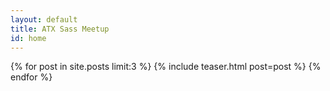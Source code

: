 ```yaml
---
layout: default
title: ATX Sass Meetup
id: home
---
```


{% for post in site.posts limit:3 %}
  {% include teaser.html post=post %}
{% endfor %}
